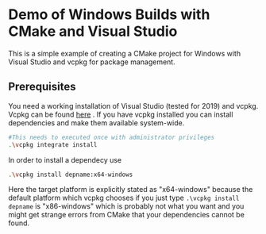 # Demo of Windows Builds with CMake and Visual Studio

This is a simple example of creating a CMake project for 
Windows with Visual Studio and vcpkg for package management. 

## Prerequisites

You need a working installation of Visual Studio (tested for 2019) and vcpkg.
Vcpkg can be found [here](https://github.com/Microsoft/vcpkg]) . If you have vcpkg 
installed you can install dependencies and make them available system-wide. 

```bash
#This needs to executed once with administrator privileges
.\vcpkg integrate install
```
In order to install a dependecy use
```bash
.\vcpkg install depname:x64-windows
```
Here the target platform is explicitly stated as "x64-windows" because the default
platform which vcpkg chooses if you just type `.\vcpkg install depname` is "x86-windows"
which is probably not what you want and you might get strange errors from CMake that your dependencies
cannot be found. 
